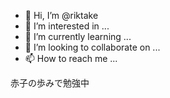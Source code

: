 - 👋 Hi, I’m @riktake
- 👀 I’m interested in ...
- 🌱 I’m currently learning ...
- 💞️ I’m looking to collaborate on ...
- 📫 How to reach me ...

<!---
riktake/riktake is a ✨ special ✨ repository because its `README.md` (this file) appears on your GitHub profile.
You can click the Preview link to take a look at your changes.
--->

赤子の歩みで勉強中
